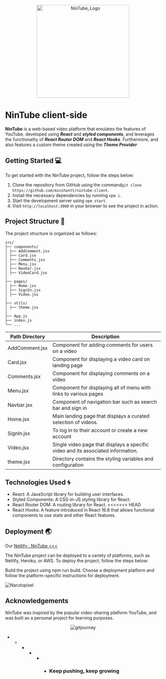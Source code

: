 <p align="center">
<img src="https://res.cloudinary.com/mmin/image/upload/v1669291157/NinTube/nintubeLogo_vuwtnp.png" alt="NinTube_Logo" width="300" height="300">
</p>

# NinTube client-side

**NinTube** is a web-based video platform that emulates the features of YouTube.
developed using **_React_** and **_styled components_**, and leverages the
functionality of **_React Router DOM_** and **_React Hooks_**. Furthermore, and
also features a custom theme created using the **_Theme Provider_**

## Getting Started 💻

To get started with the NinTube project, follow the steps below:

1. Clone the repository from GitHub using the
   command`git clone https://github.com/minshantt/nintube-client`.
2. Install the necessary dependencies by running `npm i`.
3. Start the development server using `npm start`.
4. Visit `http://localhost:3000` in your browser to see the project in action.

## Project Structure 🏨

The project structure is organized as follows:

```structure_directory
src/
├── components/
│ ├── AddComment.jsx
│ ├── Card.jsx
│ ├── Comments.jsx
│ ├── Menu.jsx
│ ├── Navbar.jsx
│ ├── VideoCard.jsx
│
├── pages/
│ ├── Home.jsx
│ ├── SignIn.jsx
│ ├── Video.jsx
│
├── utils/
│ ├── theme.jsx
│
├── App.js
├── index.js
└── ...
```

| Path Directory | Description                                                                      |
| -------------- | -------------------------------------------------------------------------------- |
| AddComment.jsx | Component for adding comments for users on a video                               |
| Card.jsx       | Component for displaying a video card on landing page                            |
| Comments.jsx   | Component for displaying comments on a video                                     |
| Menu.jsx       | Component for displaying all of menu with links to various pages                 |
| Navbar.jsx     | Component of navigation bar such as search bar and sign in                       |
| Home.jsx       | Main landing page that displays a curated selection of videos.                   |
| SignIn.jsx     | To log in to their account or create a new account                               |
| Video.jsx      | Single video page that displays a specific video and its associated information. |
| theme.jsx      | Directory contains the styling variables and configuration                       |

## Technologies Used 🌀

- React: A JavaScript library for building user interfaces.
- Styled Components: A CSS-in-JS styling library for React.
- React Router DOM: A routing library for React. <<<<<<< HEAD
- React Hooks: A feature introduced in React 16.8 that allows functional
  components to use state and other React features.

## Deployment 🌏

Our [Netlify : NinTube <<<](https://minshantt-nintube.netlify.app.com)

The NinTube project can be deployed to a variety of platforms, such as Netlify,
Heroku, or AWS. To deploy the project, follow the steps below:

Build the project using npm run build. Choose a deployment platform and follow
the platform-specific instructions for deployment.

![Narutopixel](https://media3.giphy.com/media/mbfP9v8u43Afvyc8Sy/200w.webp?cid=ecf05e47m0xoq80em1lkoa9zl1kpxxncbdyaqk6vwpb0ojza&rid=200w.webp&ct=)

## Acknowledgements

_NinTube_ was inspired by the popular video-sharing platform YouTube, and was
built as a personal project for learning purposes.

<p align="center">
<img src="https://media0.giphy.com/media/v1.Y2lkPTc5MGI3NjExODU4YTNmNGFhNDE0ZGVhYWU5OTEzM2I2NTFlYTQyNjQ2ZjU3OTUyNCZjdD1z/szQYBuAJaOta7UQ8Au/giphy.gif" alt="gitjourney")
</p>

- - - - - - ### Keep pushing, keep growing
